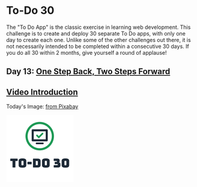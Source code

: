 # To-Do 30

The "To Do App" is the classic exercise in learning web development. This challenge is to create and deploy 30 separate To Do apps, with only one day to create each one. Unlike some of the other challenges out there, it is not necessarily intended to be completed within a consecutive 30 days. If you do all 30 within 2 months, give yourself a round of applause!

## Day 13: [One Step Back, Two Steps Forward](https://todo30.com/13/)

## [Video Introduction](https://youtu.be/rQr4AVyOf5o)

Today's Image: [from Pixabay](https://pixabay.com/photos/tree-sunset-clouds-sky-silhouette-736885/)

![To-Do 30](https://github.com/ejw773/to-do-30/blob/main/public/to-do-30-flattened.png)
